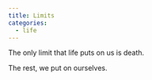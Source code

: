 ```yaml
---
title: Limits
categories:
  - life
---
```


The only limit
that life puts on us
is death.

The rest,
we put
on ourselves.
